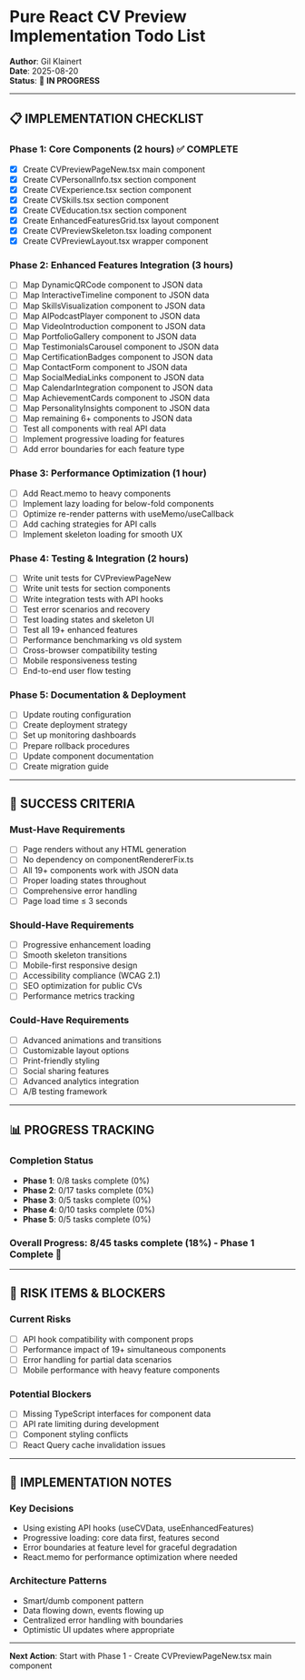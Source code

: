 # Pure React CV Preview Implementation Todo List

**Author**: Gil Klainert  
**Date**: 2025-08-20  
**Status**: 🚀 **IN PROGRESS**

---

## 📋 IMPLEMENTATION CHECKLIST

### **Phase 1: Core Components** (2 hours) ✅ **COMPLETE**
- [x] Create CVPreviewPageNew.tsx main component
- [x] Create CVPersonalInfo.tsx section component
- [x] Create CVExperience.tsx section component
- [x] Create CVSkills.tsx section component
- [x] Create CVEducation.tsx section component
- [x] Create EnhancedFeaturesGrid.tsx layout component
- [x] Create CVPreviewSkeleton.tsx loading component
- [x] Create CVPreviewLayout.tsx wrapper component

### **Phase 2: Enhanced Features Integration** (3 hours)
- [ ] Map DynamicQRCode component to JSON data
- [ ] Map InteractiveTimeline component to JSON data
- [ ] Map SkillsVisualization component to JSON data
- [ ] Map AIPodcastPlayer component to JSON data
- [ ] Map VideoIntroduction component to JSON data
- [ ] Map PortfolioGallery component to JSON data
- [ ] Map TestimonialsCarousel component to JSON data
- [ ] Map CertificationBadges component to JSON data
- [ ] Map ContactForm component to JSON data
- [ ] Map SocialMediaLinks component to JSON data
- [ ] Map CalendarIntegration component to JSON data
- [ ] Map AchievementCards component to JSON data
- [ ] Map PersonalityInsights component to JSON data
- [ ] Map remaining 6+ components to JSON data
- [ ] Test all components with real API data
- [ ] Implement progressive loading for features
- [ ] Add error boundaries for each feature type

### **Phase 3: Performance Optimization** (1 hour)
- [ ] Add React.memo to heavy components
- [ ] Implement lazy loading for below-fold components  
- [ ] Optimize re-render patterns with useMemo/useCallback
- [ ] Add caching strategies for API calls
- [ ] Implement skeleton loading for smooth UX

### **Phase 4: Testing & Integration** (2 hours)
- [ ] Write unit tests for CVPreviewPageNew
- [ ] Write unit tests for section components
- [ ] Write integration tests with API hooks
- [ ] Test error scenarios and recovery
- [ ] Test loading states and skeleton UI
- [ ] Test all 19+ enhanced features
- [ ] Performance benchmarking vs old system
- [ ] Cross-browser compatibility testing
- [ ] Mobile responsiveness testing
- [ ] End-to-end user flow testing

### **Phase 5: Documentation & Deployment**
- [ ] Update routing configuration
- [ ] Create deployment strategy
- [ ] Set up monitoring dashboards
- [ ] Prepare rollback procedures
- [ ] Update component documentation
- [ ] Create migration guide

---

## 🎯 SUCCESS CRITERIA

### **Must-Have Requirements**
- [ ] Page renders without any HTML generation
- [ ] No dependency on componentRendererFix.ts
- [ ] All 19+ components work with JSON data
- [ ] Proper loading states throughout
- [ ] Comprehensive error handling
- [ ] Page load time ≤ 3 seconds

### **Should-Have Requirements**  
- [ ] Progressive enhancement loading
- [ ] Smooth skeleton transitions
- [ ] Mobile-first responsive design
- [ ] Accessibility compliance (WCAG 2.1)
- [ ] SEO optimization for public CVs
- [ ] Performance metrics tracking

### **Could-Have Requirements**
- [ ] Advanced animations and transitions
- [ ] Customizable layout options
- [ ] Print-friendly styling
- [ ] Social sharing features
- [ ] Advanced analytics integration
- [ ] A/B testing framework

---

## 📊 PROGRESS TRACKING

### **Completion Status**
- **Phase 1**: 0/8 tasks complete (0%)
- **Phase 2**: 0/17 tasks complete (0%)
- **Phase 3**: 0/5 tasks complete (0%)
- **Phase 4**: 0/10 tasks complete (0%)
- **Phase 5**: 0/5 tasks complete (0%)

### **Overall Progress**: 8/45 tasks complete (18%) - Phase 1 Complete 🎉

---

## 🚨 RISK ITEMS & BLOCKERS

### **Current Risks**
- [ ] API hook compatibility with component props
- [ ] Performance impact of 19+ simultaneous components
- [ ] Error handling for partial data scenarios
- [ ] Mobile performance with heavy feature components

### **Potential Blockers**
- [ ] Missing TypeScript interfaces for component data
- [ ] API rate limiting during development
- [ ] Component styling conflicts
- [ ] React Query cache invalidation issues

---

## 📝 IMPLEMENTATION NOTES

### **Key Decisions**
- Using existing API hooks (useCVData, useEnhancedFeatures)
- Progressive loading: core data first, features second
- Error boundaries at feature level for graceful degradation
- React.memo for performance optimization where needed

### **Architecture Patterns**
- Smart/dumb component pattern
- Data flowing down, events flowing up
- Centralized error handling with boundaries
- Optimistic UI updates where appropriate

---

**Next Action**: Start with Phase 1 - Create CVPreviewPageNew.tsx main component
